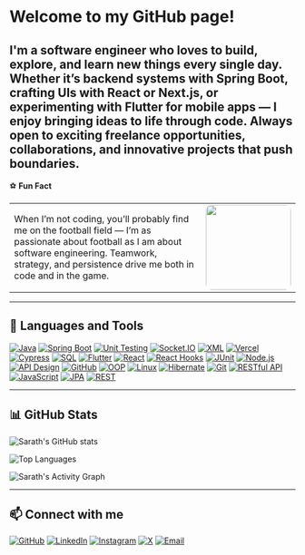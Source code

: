 #  Welcome to my GitHub page!



I'm a software engineer who loves to build, explore, and learn new things every single day. Whether it’s backend systems with Spring Boot, crafting UIs with React or Next.js, or experimenting with Flutter for mobile apps — I enjoy bringing ideas to life through code.
Always open to exciting freelance opportunities, collaborations, and innovative projects that push boundaries.
---

⚽ **Fun Fact**  

<table>
<tr>
<td>
When I’m not coding, you’ll probably find me on the football field — I’m as passionate about football as I am about software engineering. Teamwork, strategy, and persistence drive me both in code and in the game.
</td>
<td>
<img src="https://media0.giphy.com/media/v1.Y2lkPTc5MGI3NjExcXpmbXg3eXJxYXl4YW92aG0wdm14d29xajRveTZvbWtqM2ZwNTNndyZlcD12MV9pbnRlcm5hbF9naWZfYnlfaWQmY3Q9Zw/BmzqC8YEtarJK/giphy.gif" width="150" style="border-radius: 10px;"/>
</td>
</tr>
</table>

---

## 🧰 Languages and Tools

[![Java](https://img.shields.io/badge/Java-ED8B00?style=for-the-badge&logo=openjdk&logoColor=white)](https://www.java.com/)
[![Spring Boot](https://img.shields.io/badge/Spring_Boot-6DB33F?style=for-the-badge&logo=springboot&logoColor=white)](https://spring.io/projects/spring-boot)
[![Unit Testing](https://img.shields.io/badge/Unit%20Testing-4B0082?style=for-the-badge)]()
[![Socket.IO](https://img.shields.io/badge/Socket.IO-010101?style=for-the-badge&logo=socketdotio&logoColor=white)](https://socket.io/)
[![XML](https://img.shields.io/badge/XML-FF6600?style=for-the-badge&logo=xml&logoColor=white)]()
[![Vercel](https://img.shields.io/badge/Vercel-000000?style=for-the-badge&logo=vercel&logoColor=white)](https://vercel.com/)
[![Cypress](https://img.shields.io/badge/Cypress-17202C?style=for-the-badge&logo=cypress&logoColor=white)](https://www.cypress.io/)
[![SQL](https://img.shields.io/badge/SQL-4479A1?style=for-the-badge&logo=mysql&logoColor=white)](https://www.mysql.com/)
[![Flutter](https://img.shields.io/badge/Flutter-02569B?style=for-the-badge&logo=flutter&logoColor=white)](https://flutter.dev/)
[![React](https://img.shields.io/badge/React-20232A?style=for-the-badge&logo=react&logoColor=61DAFB)](https://react.dev/)
[![React Hooks](https://img.shields.io/badge/React_Hooks-20232A?style=for-the-badge&logo=react&logoColor=61DAFB)](https://react.dev/)
[![JUnit](https://img.shields.io/badge/JUnit-25A162?style=for-the-badge&logo=junit5&logoColor=white)](https://junit.org/)
[![Node.js](https://img.shields.io/badge/Node.js-339933?style=for-the-badge&logo=node.js&logoColor=white)](https://nodejs.org/)
[![API Design](https://img.shields.io/badge/API_Design-007ACC?style=for-the-badge)]()
[![GitHub](https://img.shields.io/badge/GitHub-181717?style=for-the-badge&logo=github&logoColor=white)](https://github.com/EmperorSARATH)
[![OOP](https://img.shields.io/badge/OOP-008080?style=for-the-badge)]()
[![Linux](https://img.shields.io/badge/Linux-FCC624?style=for-the-badge&logo=linux&logoColor=black)](https://www.linux.org/)
[![Hibernate](https://img.shields.io/badge/Hibernate-59666C?style=for-the-badge&logo=hibernate&logoColor=white)](https://hibernate.org/)
[![Git](https://img.shields.io/badge/Git-F05032?style=for-the-badge&logo=git&logoColor=white)](https://git-scm.com/)
[![RESTful API](https://img.shields.io/badge/RESTful_API-FF6F61?style=for-the-badge)]()
[![JavaScript](https://img.shields.io/badge/JavaScript-F7DF1E?style=for-the-badge&logo=javascript&logoColor=black)](https://developer.mozilla.org/en-US/docs/Web/JavaScript)
[![JPA](https://img.shields.io/badge/JPA-FF6600?style=for-the-badge)]()
[![REST](https://img.shields.io/badge/REST-FF6F61?style=for-the-badge)]()

---

## 📊 GitHub Stats

![Sarath's GitHub stats](https://github-readme-stats.vercel.app/api?username=EmperorSARATH&show_icons=true&theme=tokyonight)

![Top Languages](https://github-readme-stats.vercel.app/api/top-langs/?username=EmperorSARATH&layout=compact&theme=tokyonight)

![Sarath's Activity Graph](https://github-readme-activity-graph.cyclic.app/graph?username=EmperorSARATH&theme=react-dark&hide_border=true)


---

## 📫 Connect with me

[![GitHub](https://img.shields.io/badge/GitHub-EmperorSARATH-181717?style=for-the-badge&logo=github)](https://github.com/EmperorSARATH)
[![LinkedIn](https://img.shields.io/badge/LinkedIn-Sarath%20U-0A66C2?style=for-the-badge&logo=linkedin)](https://www.linkedin.com/in/sarath-u-81485b1a6/)
[![Instagram](https://img.shields.io/badge/Instagram-sarath3657-E4405F?style=for-the-badge&logo=instagram&logoColor=white)](https://www.instagram.com/sarath3657/)
[![X](https://img.shields.io/badge/X-sarathDgr8-1DA1F2?style=for-the-badge&logo=x-twitter&logoColor=white)](https://x.com/sarathDgr8)
[![Email](https://img.shields.io/badge/Email-sarath.thedev@gmail.com-D14836?style=for-the-badge&logo=gmail&logoColor=white)](mailto:sarath.thedev@gmail.com)


